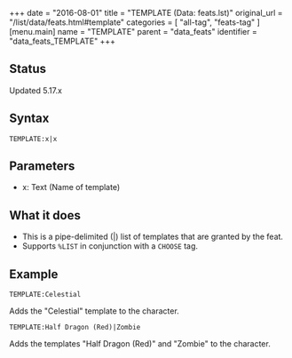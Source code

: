 +++
date = "2016-08-01"
title = "TEMPLATE (Data: feats.lst)"
original_url = "/list/data/feats.html#template"
categories = [ "all-tag", "feats-tag" ]
[menu.main]
    name = "TEMPLATE"
    parent = "data_feats"
    identifier = "data_feats_TEMPLATE"
+++

## Status

Updated 5.17.x

## Syntax

`TEMPLATE:x|x`

## Parameters

-   x: Text (Name of template)



What it does
------------

-   This is a pipe-delimited (|) list of templates that are granted by
    the feat.
-   Supports `%LIST` in conjunction with a `CHOOSE` tag.

Example
-------

`TEMPLATE:Celestial`

Adds the "Celestial" template to the character.

`TEMPLATE:Half Dragon (Red)|Zombie`

Adds the templates "Half Dragon (Red)" and "Zombie" to the character.

